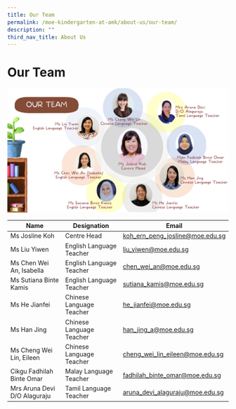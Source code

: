 ```yaml
---
title: Our Team
permalink: /moe-kindergarten-at-amk/about-us/our-team/
description: ""
third_nav_title: About Us
---
```

# Our Team

![](/images/MOE%20Kindergarten/Our%20Team.jpg)

<table>
<thead>
  <tr>
    <th>Name</th>
    <th>Designation</th>
    <th>Email</th>
  </tr>
</thead>
<tbody>
  <tr>
    <td>Ms Josline Koh</td>
    <td>Centre Head</td>
    <td><a href="mailto:koh_ern_peng_josline@moe.edu.sg">koh_ern_peng_josline@moe.edu.sg</a></td>
  </tr>
  <tr>
    <td>Ms Liu Yiwen</td>
    <td>English Language Teacher</td>
    <td><a href="mailto:liu_yiwen@moe.edu.sg">liu_yiwen@moe.edu.sg</a></td>
  </tr>
  <tr>
    <td> Ms Chen Wei An, Isabella</td>
    <td>English Language Teacher</td>
    <td><a href="mailto:chen_wei_an@moe.edu.sg">chen_wei_an@moe.edu.sg</a></td>
  </tr>
  <tr>
    <td>Ms Sutiana Binte Kamis </td>
    <td>English Language Teacher</td>
    <td><a href="mailto:sutiana_kamis@moe.edu.sg">sutiana_kamis@moe.edu.sg</a></td>
  </tr>
  <tr>
    <td> Ms He Jianfei</td>
    <td>Chinese Language Teacher</td>
    <td><a href="mailto:he_jianfei@moe.edu.sg">he_jianfei@moe.edu.sg</a></td>
  </tr>
  <tr>
    <td>Ms Han Jing </td>
    <td>Chinese Language Teacher</td>
    <td><a href="mailto:han_jing_a@moe.edu.sg">han_jing_a@moe.edu.sg</a></td>
  </tr>
  <tr>
    <td>Ms Cheng Wei Lin, Eileen </td>
    <td>Chinese Language Teacher </td>
    <td><a href="https://angmokiopri.moe.edu.sg/">cheng_wei_lin_eileen@moe.edu.sg </a></td>
  </tr>
  <tr>
    <td> Cikgu Fadhilah Binte Omar</td>
    <td> Malay Language Teacher</td>
    <td> <a href="mailto:fadhilah_binte_omar@moe.edu.sg">fadhilah_binte_omar@moe.edu.sg</a></td>
  </tr>
  <tr>
    <td> Mrs Aruna Devi D/O Alaguraju</td>
    <td>Tamil Language Teacher </td>
    <td><a href="mailto:aruna_devi_alaguraju@moe.edu.sg">aruna_devi_alaguraju@moe.edu.sg</a></td>
  </tr>
</tbody>
</table>